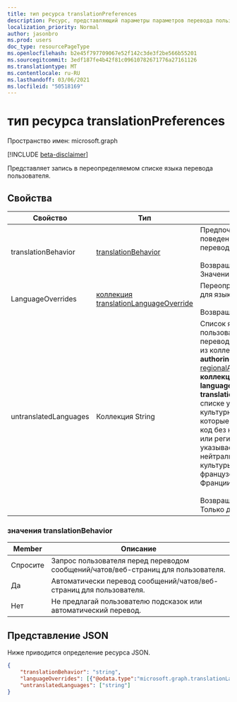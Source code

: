 ```yaml
---
title: тип ресурса translationPreferences
description: Ресурс, представляющий параметры параметров перевода пользователя.
localization_priority: Normal
author: jasonbro
ms.prod: users
doc_type: resourcePageType
ms.openlocfilehash: b2e45f797709067e52f142c3de3f2be566b55201
ms.sourcegitcommit: 3edf187fe4b42f81c09610782671776a27161126
ms.translationtype: MT
ms.contentlocale: ru-RU
ms.lasthandoff: 03/06/2021
ms.locfileid: "50518169"
---
```

# <a name="translationpreferences-resource-type"></a>тип ресурса translationPreferences

Пространство имен: microsoft.graph

[!INCLUDE [beta-disclaimer](../../includes/beta-disclaimer.md)]

Представляет запись в переопределяемом списке языка перевода пользователя.

## <a name="properties"></a>Свойства

|Свойство             |Тип                                         |Описание                                                            |
|---------------------|-------------------------------------------------------------|-----------------------------------------------------------------------|
|translationBehavior  |[translationBehavior](#translationbehavior-values)       |Предпочтительное поведение пользователя для перевода.<br><br>Возвращается по умолчанию. Значение null не допускается. |                   
|LanguageOverrides    |[коллекция translationLanguageOverride](translationLanguageOverride.md)                | Переопределять поведение для языков, если таково.<br><br>Возвращается по умолчанию.|
|untranslatedLanguages|Коллекция String| Список языков, которые пользователю не нужно переводить. Это вычисляется из коллекции **authoringLanguages** в [regionalAndLanguageSettings](regionalandlanguagesettings.md)и **коллекции languageOverrides** в **translationPreferences.** В списке указаны нейтральные культурные значения, которые включают языковый код без какой-либо страны или региона. Например, он указывает "fr" для нейтральной французской культуры, но не "fr-FR" для французской культуры во Франции. <br><br>Возвращается по умолчанию. Только для чтения.| 

### <a name="translationbehavior-values"></a>значения translationBehavior

|Member |Описание                                                                  |
|-------|-----------------------------------------------------------------------------|
|Спросите    |Запрос пользователя перед переводом сообщений/чатов/веб-страниц для пользователя.|
|Да    |Автоматически перевод сообщений/чатов/веб-страниц для пользователя.           |
|Нет     |Не предлагай пользователю подсказок или автоматический перевод.                 |



## <a name="json-representation"></a>Представление JSON

Ниже приводится определение ресурса JSON.

<!--{
  "blockType": "resource",
  "optionalProperties": [],
  "@odata.type": "microsoft.graph.translationPreferences"
}-->

```json
{
    "translationBehavior": "string",
    "languageOverrides": [{"@odata.type":"microsoft.graph.translationLanguageOverride"}],
    "untranslatedLanguages": ["string"]
}
```
<!-- {
  "type": "#page.annotation",
  "description": translationPreferences resource",
  "keywords": "",
  "section": "documentation",
  "tocPath": ""
}-->


